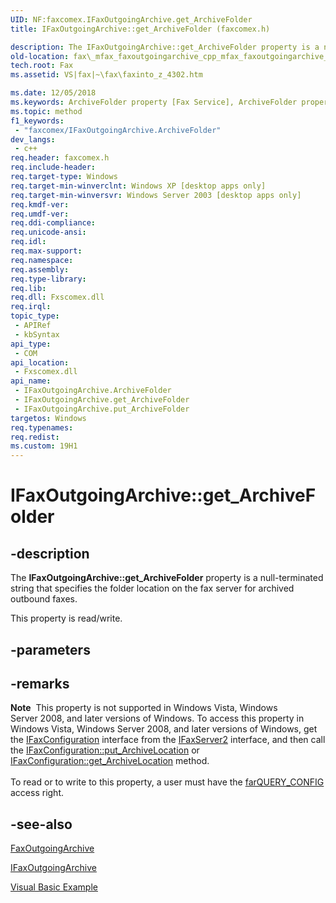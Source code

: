 ```yaml
---
UID: NF:faxcomex.IFaxOutgoingArchive.get_ArchiveFolder
title: IFaxOutgoingArchive::get_ArchiveFolder (faxcomex.h)

description: The IFaxOutgoingArchive::get_ArchiveFolder property is a null-terminated string that specifies the folder location on the fax server for archived outbound faxes.
old-location: fax\_mfax_faxoutgoingarchive_cpp_mfax_faxoutgoingarchive_archivefolder_cpp.htm
tech.root: Fax
ms.assetid: VS|fax|~\fax\faxinto_z_4302.htm

ms.date: 12/05/2018
ms.keywords: ArchiveFolder property [Fax Service], ArchiveFolder property [Fax Service],IFaxOutgoingArchive interface, IFaxOutgoingArchive interface [Fax Service],ArchiveFolder property, IFaxOutgoingArchive.ArchiveFolder, IFaxOutgoingArchive.get_ArchiveFolder, IFaxOutgoingArchive::ArchiveFolder, IFaxOutgoingArchive::get_ArchiveFolder, IFaxOutgoingArchive::put_ArchiveFolder, _mfax_faxoutgoingarchive.archivefolder, fax._mfax_faxoutgoingarchive_archivefolder, fax._mfax_faxoutgoingarchive_cpp_mfax_faxoutgoingarchive_archivefolder_cpp, faxcomex/IFaxOutgoingArchive::ArchiveFolder, faxcomex/IFaxOutgoingArchive::get_ArchiveFolder, faxcomex/IFaxOutgoingArchive::put_ArchiveFolder, get_ArchiveFolder
ms.topic: method
f1_keywords: 
 - "faxcomex/IFaxOutgoingArchive.ArchiveFolder"
dev_langs:
 - c++
req.header: faxcomex.h
req.include-header: 
req.target-type: Windows
req.target-min-winverclnt: Windows XP [desktop apps only]
req.target-min-winversvr: Windows Server 2003 [desktop apps only]
req.kmdf-ver: 
req.umdf-ver: 
req.ddi-compliance: 
req.unicode-ansi: 
req.idl: 
req.max-support: 
req.namespace: 
req.assembly: 
req.type-library: 
req.lib: 
req.dll: Fxscomex.dll
req.irql: 
topic_type:
 - APIRef
 - kbSyntax
api_type:
 - COM
api_location:
 - Fxscomex.dll
api_name:
 - IFaxOutgoingArchive.ArchiveFolder
 - IFaxOutgoingArchive.get_ArchiveFolder
 - IFaxOutgoingArchive.put_ArchiveFolder
targetos: Windows
req.typenames: 
req.redist: 
ms.custom: 19H1
---
```


# IFaxOutgoingArchive::get_ArchiveFolder


## -description


The <b>IFaxOutgoingArchive::get_ArchiveFolder</b> property is a null-terminated string that specifies the folder location on the fax server for archived outbound faxes.

This property is read/write.


## -parameters


## -remarks



<div class="alert"><b>Note</b>  This property is not supported in Windows Vista, Windows Server 2008, and later versions of Windows. To access this property in Windows Vista, Windows Server 2008, and later versions of Windows,  get the <a href="https://docs.microsoft.com/previous-versions/windows/desktop/api/faxcomex/nn-faxcomex-ifaxconfiguration">IFaxConfiguration</a> interface from the <a href="https://docs.microsoft.com/previous-versions/windows/desktop/api/faxcomex/nn-faxcomex-ifaxserver2">IFaxServer2</a> interface, and then call the  <a href="https://docs.microsoft.com/previous-versions/windows/desktop/fax/-mfax-faxconfiguration-archivelocation-vb">IFaxConfiguration::put_ArchiveLocation</a>   or <a href="https://docs.microsoft.com/previous-versions/windows/desktop/fax/-mfax-faxconfiguration-archivelocation-vb">IFaxConfiguration::get_ArchiveLocation</a> method.</div>
<div> </div>
To read or to write to this property, a user must have the <a href="https://docs.microsoft.com/previous-versions/windows/desktop/api/faxcomex/ne-faxcomex-fax_access_rights_enum">farQUERY_CONFIG</a> access right.




## -see-also




<a href="https://docs.microsoft.com/previous-versions/windows/desktop/fax/-mfax-faxoutgoingarchive">FaxOutgoingArchive</a>



<a href="https://docs.microsoft.com/previous-versions/windows/desktop/api/faxcomex/nn-faxcomex-ifaxoutgoingarchive">IFaxOutgoingArchive</a>



<a href="https://docs.microsoft.com/previous-versions/windows/desktop/fax/-mfax-managing-the-outgoing-archive">Visual Basic Example</a>
 

 

